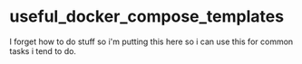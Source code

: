 # useful_docker_compose_templates
I forget how to do stuff so i'm putting this here so i can use this for common tasks i tend to do.
